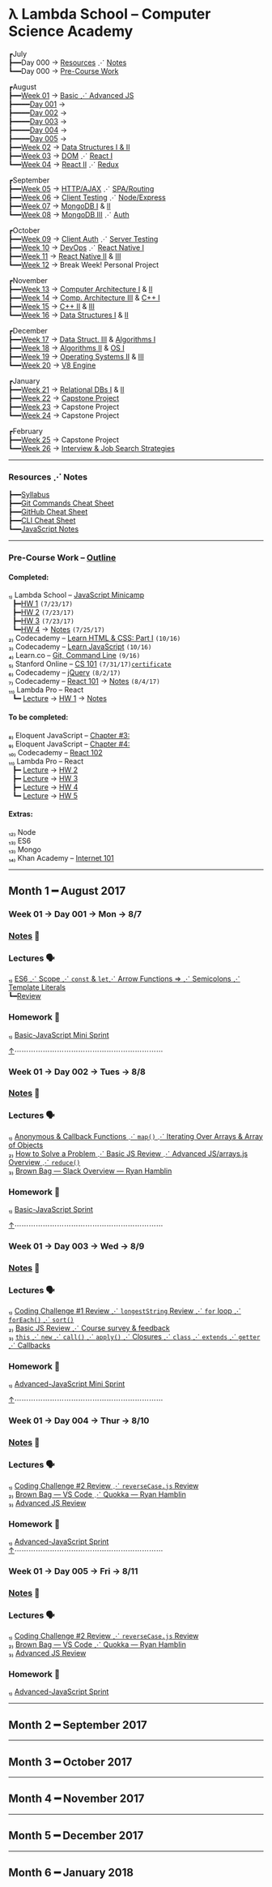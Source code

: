 # <a name="0"></a>λ Lambda School – Computer Science Academy 
┏July  
┣━━Day 000 → [Resources](#resources) ⋰ [Notes](#resources)  
┗━━Day 000 → [Pre-Course Work](#pre-course)

┏August  
┣━━[Week 01](#week01) → [Basic ⋰ Advanced JS](https://github.com/LambdaSchool/LambdaCSA-Syllabus#project11)  
┣━━━━[Day 001](#day001) →  
┣━━━━[Day 002](#day002) →  
┣━━━━[Day 003](#day003) →  
┣━━━━[Day 004](#day004) →  
┣━━━━[Day 005](#day005) →  
┣━━[Week 02](#week02) → [Data Structures I & II](https://github.com/LambdaSchool/LambdaCSA-Syllabus/blob/master/README.md#project21)  
┣━━[Week 03](#week03) → [DOM](https://github.com/LambdaSchool/LambdaCSA-Syllabus/blob/master/README.md#project31) ⋰ [React I](https://github.com/LambdaSchool/LambdaCSA-Syllabus/blob/master/README.md#project32)  
┗━━[Week 04](#week04) → [React II](https://github.com/LambdaSchool/LambdaCSA-Syllabus/blob/master/README.md#project41) ⋰ [Redux](https://github.com/LambdaSchool/LambdaCSA-Syllabus/blob/master/README.md#project42)  

┏September  
┣━━[Week 05](#week05) → [HTTP/AJAX](https://github.com/LambdaSchool/LambdaCSA-Syllabus/blob/master/README.md#project51) ⋰ [SPA/Routing](https://github.com/LambdaSchool/LambdaCSA-Syllabus/blob/master/README.md#project52)  
┣━━[Week 06](#week06) → [Client Testing](https://github.com/LambdaSchool/LambdaCSA-Syllabus/blob/master/README.md#project61) ⋰ [Node/Express](https://github.com/LambdaSchool/LambdaCSA-Syllabus/blob/master/README.md#project62)  
┣━━[Week 07](#week07) → [MongoDB I](https://github.com/LambdaSchool/LambdaCSA-Syllabus/blob/master/README.md#project71) & [II](https://github.com/LambdaSchool/LambdaCSA-Syllabus/blob/master/README.md#project72)  
┗━━[Week 08](#week08) → [MongoDB III](https://github.com/LambdaSchool/LambdaCSA-Syllabus/blob/master/README.md#project81) ⋰ [Auth](https://github.com/LambdaSchool/LambdaCSA-Syllabus/blob/master/README.md#project82)  

┏October  
┣━━[Week 09](#week09) → [Client Auth](https://github.com/LambdaSchool/LambdaCSA-Syllabus/blob/master/README.md#project91) ⋰ [Server Testing](https://github.com/LambdaSchool/LambdaCSA-Syllabus/blob/master/README.md#project92)  
┣━━[Week 10](#week10) → [DevOps](https://github.com/LambdaSchool/LambdaCSA-Syllabus/blob/master/README.md#project101) ⋰ [React Native I](https://github.com/LambdaSchool/LambdaCSA-Syllabus/blob/master/README.md#project102)  
┣━━[Week 11](#week11) → [React Native II](https://github.com/LambdaSchool/LambdaCSA-Syllabus/blob/master/README.md#project111) & [III](https://github.com/LambdaSchool/LambdaCSA-Syllabus/blob/master/README.md#project112)  
┗━━[Week 12](#week12) → Break Week! Personal Project  

┏November  
┣━━[Week 13](#week13) → [Computer Architecture I](https://github.com/LambdaSchool/LambdaCSA-Syllabus/blob/master/README.md#project131) & [II](https://github.com/LambdaSchool/LambdaCSA-Syllabus/blob/master/README.md#project132)  
┣━━[Week 14](#week14) → [Comp. Architecture III](https://github.com/LambdaSchool/LambdaCSA-Syllabus/blob/master/README.md#project141) & [C++ I](https://github.com/LambdaSchool/LambdaCSA-Syllabus/blob/master/README.md#project142)  
┣━━[Week 15](#week15) → [C++ II](https://github.com/LambdaSchool/LambdaCSA-Syllabus/blob/master/README.md#project151) & [III](https://github.com/LambdaSchool/LambdaCSA-Syllabus/blob/master/README.md#project152)  
┗━━[Week 16](#week16) → [Data Structures I](https://github.com/LambdaSchool/LambdaCSA-Syllabus/blob/master/README.md#project161) & [II](https://github.com/LambdaSchool/LambdaCSA-Syllabus/blob/master/README.md#project162)  

┏December  
┣━━[Week 17](#week17) → [Data Struct. III](https://github.com/LambdaSchool/LambdaCSA-Syllabus/blob/master/README.md#project171) & [Algorithms I](https://github.com/LambdaSchool/LambdaCSA-Syllabus/blob/master/README.md#project172)  
┣━━[Week 18](#week18) → [Algorithms II](https://github.com/LambdaSchool/LambdaCSA-Syllabus/blob/master/README.md#project181) & [OS I](https://github.com/LambdaSchool/LambdaCSA-Syllabus/blob/master/README.md#project182)  
┣━━[Week 19](#week19) → [Operating Systems II](https://github.com/LambdaSchool/LambdaCSA-Syllabus/blob/master/README.md#project191) & [III](https://github.com/LambdaSchool/LambdaCSA-Syllabus/blob/master/README.md#project192)  
┗━━[Week 20](#week20) → [V8 Engine](https://github.com/LambdaSchool/LambdaCSA-Syllabus/blob/master/README.md#project201)  

┏January  
┣━━[Week 21](#week21) → [Relational DBs I](https://github.com/LambdaSchool/LambdaCSA-Syllabus/blob/master/README.md#project211) & [II](https://github.com/LambdaSchool/LambdaCSA-Syllabus/blob/master/README.md#project212)  
┣━━[Week 22](#week22) → [Capstone Project](https://github.com/LambdaSchool/LambdaCSA-Syllabus/blob/master/README.md#project221)  
┣━━[Week 23](#week23) → Capstone Project   
┗━━[Week 24](#week24) → Capstone Project

┏February  
┣━━[Week 25](#week25) → Capstone Project  
┗━━[Week 26](#week26) → [Interview & Job Search Strategies](https://github.com/LambdaSchool/LambdaCSA-Syllabus/blob/master/README.md#project261)
***
### <a name="resources"></a>Resources ⋰ Notes
┣━━[Syllabus](https://github.com/LambdaSchool/LambdaCSA-Syllabus)  
┣━━[Git Commands Cheat Sheet](https://lefrenk.gitbooks.io/cli-git-cheatsheet/content/git-commands.html)  
┣━━[GitHub Cheat Sheet](https://github.com/lefrenk/Lambda-School/blob/master/Notes/github-git-cheat-sheet.pdf)  
┣━━[CLI Cheat Sheet](https://lefrenk.gitbooks.io/cli-git-cheatsheet/content/CLI.html)  
┗━━[JavaScript Notes](https://lefrenk.gitbooks.io/javascript/content/)  
***
### <a name="pre-course"></a>Pre-Course Work – [Outline](https://docs.google.com/document/d/1YKYxzNt6QZxnPw8xOT-Qyf1BY0cHb-Us1ydzZTphxRI/edit)
#### Completed:
₁₎ Lambda School – [JavaScript Minicamp](https://lambdaschool.com/mini-bootcamp/javascript)  
&nbsp;&nbsp;┣━[HW 1](https://github.com/lefrenk/js-minicamp-homework-1) `(7/23/17)`  
&nbsp;&nbsp;┣━[HW 2](https://github.com/lefrenk/js-minicamp-homework-2) `(7/23/17)`  
&nbsp;&nbsp;┣━[HW 3](https://github.com/lefrenk/js-minicamp-homework-3) `(7/23/17)`  
&nbsp;&nbsp;┗━[HW 4](https://github.com/lefrenk/js-minicamp-homework-4) → [Notes](https://github.com/lefrenk/Lambda-School/blob/master/Pre-Course/Homework%204%20Notes.md) `(7/25/17)`  
₂₎ Codecademy – [Learn HTML & CSS: Part I](https://www.codecademy.com/frenk#completed) `(10/16)`  
₃₎ Codecademy – [Learn JavaScript](https://www.codecademy.com/frenk#completed) `(10/16)`  
₄₎ Learn.co – [Git, Command Line](https://learn.co/lefrenk) `(9/16)`  
₅₎ Stanford Online – [CS 101](http://online.stanford.edu/course/computer-science-101-self-paced)  `(7/31/17)`[`certificate`](https://prod-cert-bucket.s3.amazonaws.com/downloads/60024d901d564fe6ae8ee29019363711/Statement.pdf)  
₆₎ Codecademy – [jQuery](https://www.codecademy.com/learn/jquery) `(8/2/17)`  
₇₎ Codecademy – [React 101](https://www.codecademy.com/frenk) → [Notes](https://lefrenk.gitbooks.io/react/content/) `(8/4/17)`  
₁₁₎ Lambda Pro – React  
&nbsp;&nbsp;┗━ [Lecture](https://youtu.be/7QwRtGtluJk) → [HW 1](https://github.com/SunJieMing/LS-Pro-React-I) → [Notes](https://lefrenk.gitbooks.io/react/content/lambda-lesson-1-lecture-notes.html)
#### To be completed:
₈₎ Eloquent JavaScript – [Chapter #3:](http://eloquentjavascript.net/03_functions.html)  
₉₎ Eloquent JavaScript – [Chapter #4:](http://eloquentjavascript.net/04_data.html)  
₁₀₎ Codecademy – [React 102](https://www.codecademy.com/learn/react-102)  
₁₁₎ Lambda Pro – React    
&nbsp;&nbsp;┣━ [Lecture](https://youtu.be/FQPowZglpJA) → [HW 2](https://github.com/SunJieMing/LS-Pro-React-II)  
&nbsp;&nbsp;┣━ [Lecture](https://youtu.be/ULx7gruIh20) → [HW 3](https://github.com/SunJieMing/LS-Pro-React-III)  
&nbsp;&nbsp;┣━ [Lecture](https://youtu.be/vi8oJD5EcX8) → [HW 4](https://github.com/SunJieMing/LS-Pro-React-IV)  
&nbsp;&nbsp;┗━ [Lecture](https://youtu.be/Mnfo3aCnri8) → [HW 5](https://github.com/SunJieMing/LS-Pro-React-V)
#### Extras:   
₁₂₎ Node  
₁₃₎ ES6  
₁₃₎ Mongo  
₁₄₎ Khan Academy – [Internet 101](https://www.khanacademy.org/computing/computer-science/internet-intro)  
***
## Month 1 ━ August 2017
### <a name="week01" />Week 01 → <a name="day001" />Day 001 → Mon → 8/7
### [Notes](https://lefrenk.gitbooks.io/lambda-school-computer-science/content/week01day001-basic-javascript.html#week-01-→-day-001-→-mon-→-august-7-2017) 📝
### Lectures 🗣
₁₎ [ES6 ⋰ Scope ⋰ `const` & `let`⋰ Arrow Functions ⇒ ⋰ Semicolons ⋰ Template Literals](https://youtu.be/vJGIFw755_k)  
┗━[Review](https://youtu.be/h8ivtUEFIbw)  
### Homework 🤔
₁₎ [Basic-JavaScript Mini Sprint](https://github.com/lefrenk/Basic-JavaScript-Mini) 
  
[↑](#0)⋯⋯⋯⋯⋯⋯⋯⋯⋯⋯⋯⋯⋯⋯⋯⋯⋯⋯⋯⋯⋯
### Week 01 → <a name="day002" />Day 002 → Tues → 8/8
### [Notes](https://lefrenk.gitbooks.io/lambda-school-computer-science/content/week01day002-advanced-javascript.html) 📝
### Lectures 🗣
₁₎ [Anonymous & Callback Functions ⋰ `map()` ⋰ Iterating Over Arrays & Array of Objects](https://youtu.be/X_k4XLHyRQM)  
₂₎ [How to Solve a Problem ⋰ Basic JS Review ⋰ Advanced JS/arrays.js Overview ⋰ `reduce()`](https://www.youtube.com/watch?v=mgotovfUK_I&feature=youtu.be)   
₃₎ [Brown Bag — Slack Overview — Ryan Hamblin](https://www.youtube.com/watch?v=h1t8e-aEWcE&feature=youtu.be)
### Homework 🤔
₁₎ [Basic-JavaScript Sprint](https://github.com/lefrenk/basic-javascript)

[↑](#0)⋯⋯⋯⋯⋯⋯⋯⋯⋯⋯⋯⋯⋯⋯⋯⋯⋯⋯⋯⋯⋯
### Week 01 → <a name="day003" />Day 003 → Wed → 8/9 
### [Notes](https://lefrenk.gitbooks.io/lambda-school-computer-science/content/week01day003-advanced-javascript.html) 📝
### Lectures 🗣
₁₎ [Coding Challenge #1 Review ⋰ `longestString` Review ⋰ `for` loop ⋰ `forEach()` ⋰ `sort()`](https://www.youtube.com/watch?v=TLAYnDw7PpM)  
₂₎ [Basic JS Review ⋰ Course survey & feedback](https://youtu.be/ZMCXX1VfsgA)  
₃₎ [`this` ⋰ `new` ⋰ `call()` ⋰ `apply()` ⋰ Closures ⋰ `class` ⋰ `extends` ⋰ `getter` ⋰ Callbacks](https://www.youtube.com/watch?v=tkauGGGxK_0)
### Homework 🤔
₁₎ [Advanced-JavaScript Mini Sprint](https://github.com/lefrenk/advanced-javascript-mini)

[↑](#0)⋯⋯⋯⋯⋯⋯⋯⋯⋯⋯⋯⋯⋯⋯⋯⋯⋯⋯⋯⋯⋯
### Week 01 → <a name="day004" />Day 004 → Thur → 8/10 
### [Notes](https://lefrenk.gitbooks.io/lambda-school-computer-science/content/week01day004-advanced-javascript.html) 📝
### Lectures 🗣
₁₎ [Coding Challenge #2 Review ⋰ `reverseCase.js` Review](https://youtu.be/oSaaI5GrLac)  
₂₎ [Brown Bag — VS Code ⋰ Quokka — Ryan Hamblin]()  
₃₎ [Advanced JS Review](https://youtu.be/4r6QcOyf4SI)
### Homework 🤔
₁₎ [Advanced-JavaScript Sprint](https://github.com/lefrenk/advanced-javascript)
[↑](#0)⋯⋯⋯⋯⋯⋯⋯⋯⋯⋯⋯⋯⋯⋯⋯⋯⋯⋯⋯⋯⋯
### Week 01 → <a name="day005" />Day 005 → Fri → 8/11
### [Notes](https://lefrenk.gitbooks.io/lambda-school-computer-science/content/week01day005-advanced-javascript.html) 📝
### Lectures 🗣
₁₎ [Coding Challenge #2 Review ⋰ `reverseCase.js` Review](https://youtu.be/oSaaI5GrLac)  
₂₎ [Brown Bag — VS Code ⋰ Quokka — Ryan Hamblin]()  
₃₎ [Advanced JS Review](https://youtu.be/4r6QcOyf4SI)
### Homework 🤔
₁₎ [Advanced-JavaScript Sprint](https://github.com/lefrenk/advanced-javascript)
***
## Month 2 ━ September 2017
***
## Month 3 ━ October 2017
***
## Month 4 ━ November 2017
***
## Month 5 ━ December 2017
***
## Month 6 ━ January 2018

